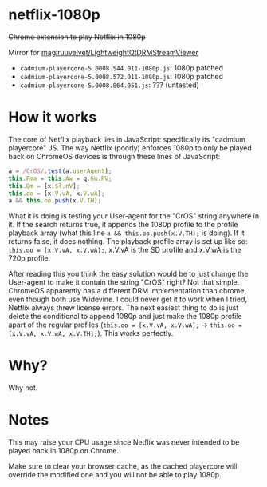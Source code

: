 # netflix-1080p
~~Chrome extension to play Netflix in 1080p~~

Mirror for [magiruuvelvet/LightweightQtDRMStreamViewer](https://github.com/magiruuvelvet/LightweightQtDRMStreamViewer)

- `cadmium-playercore-5.0008.544.011-1080p.js`: 1080p patched
- `cadmium-playercore-5.0008.572.011-1080p.js`: 1080p patched
- `cadmium-playercore-5.0008.864.051.js`: ??? (untested)

# How it works

The core of Netflix playback lies in JavaScript: specifically its "cadmium playercore" JS. The way Netflix (poorly) enforces 1080p to only be played back on ChromeOS devices is through these lines of JavaScript:

```javascript
a = /CrOS/.test(a.userAgent);
this.Fma = this.Aw = q.Gu.PV;
this.Qm = [x.$l.nV];
this.oo = [x.V.vA, x.V.wA];
a && this.oo.push(x.V.TH);
```

What it is doing is testing your User-agent for the "CrOS" string anywhere in it. If the search returns true, it appends the 1080p profile to the profile playback array (what this line `a && this.oo.push(x.V.TH);` is doing). If it returns false, it does nothing. The playback profile array is set up like so: `this.oo = [x.V.vA, x.V.wA];`, x.V.vA is the SD profile and x.V.wA is the 720p profile.

After reading this you think the easy solution would be to just change the User-agent to make it contain the string "CrOS" right? Not that simple. ChromeOS apparently has a different DRM implementation than chrome, even though both use Widevine. I could never get it to work when I tried, Netflix always threw license errors. The next easiest thing to do is just delete the conditional to append 1080p and just make the 1080p profile apart of the regular profiles (`this.oo = [x.V.vA, x.V.wA];` -> `this.oo = [x.V.vA, x.V.wA, x.V.TH];`). This works perfectly.

# Why?

Why not.

# Notes

This may raise your CPU usage since Netflix was never intended to be played back in 1080p on Chrome.

Make sure to clear your browser cache, as the cached playercore will override the modified one and you will not be able to play 1080p.

